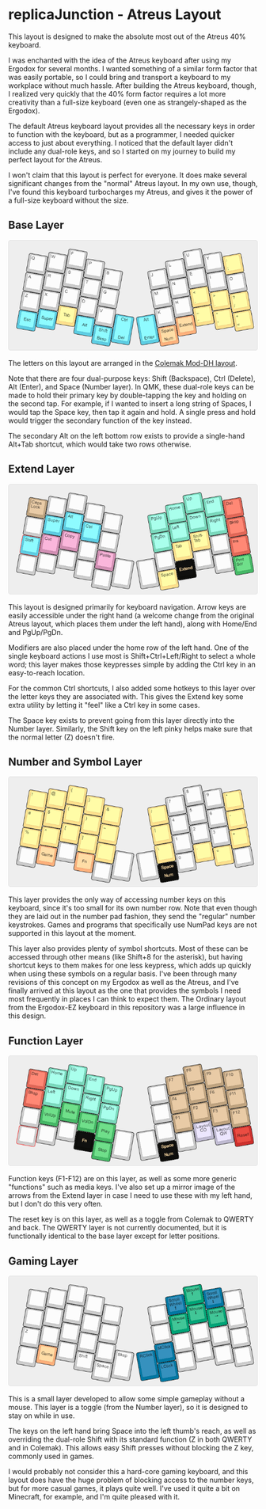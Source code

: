 # replicaJunction - Atreus Layout #

This layout is designed to make the absolute most out of the Atreus 40% keyboard.

I was enchanted with the idea of the Atreus keyboard after using my Ergodox for several months. I wanted something of a similar form factor that was easily portable, so I could bring and transport a keyboard to my workplace without much hassle. After building the Atreus keyboard, though, I realized very quickly that the 40% form factor requires a lot more creativity than a full-size keyboard (even one as strangely-shaped as the Ergodox).

The default Atreus keyboard layout provides all the necessary keys in order to function with the keyboard, but as a programmer, I needed quicker access to just about everything. I noticed that the default layer didn't include any dual-role keys, and so I started on my journey to build my perfect layout for the Atreus.

I won't claim that this layout is perfect for everyone. It does make several significant changes from the "normal" Atreus layout. In my own use, though, I've found this keyboard turbocharges my Atreus, and gives it the power of a full-size keyboard without the size.

## Base Layer ##

![Atreus base layout](atreus-replica-base-colemakdh.png)

The letters on this layout are arranged in the [Colemak Mod-DH layout](https://colemakmods.github.io/mod-dh/).

Note that there are four dual-purpose keys: Shift (Backspace), Ctrl (Delete), Alt (Enter), and Space (Number layer). In QMK, these dual-role keys can be made to hold their primary key by double-tapping the key and holding on the second tap. For example, if I wanted to insert a long string of Spaces, I would tap the Space key, then tap it again and hold. A single press and hold would trigger the secondary function of the key instead.

The secondary Alt on the left bottom row exists to provide a single-hand Alt+Tab shortcut, which would take two rows otherwise.

## Extend Layer ##

![Atreus extend layer](atreus-replica-extend.png)

This layout is designed primarily for keyboard navigation. Arrow keys are easily accessible under the right hand (a welcome change from the original Atreus layout, which places them under the left hand), along with Home/End and PgUp/PgDn.

Modifiers are also placed under the home row of the left hand. One of the single keyboard actions I use most is Shift+Ctrl+Left/Right to select a whole word; this layer makes those keypresses simple by adding the Ctrl key in an easy-to-reach location.

For the common Ctrl shortcuts, I also added some hotkeys to this layer over the letter keys they are associated with. This gives the Extend key some extra utility by letting it "feel" like a Ctrl key in some cases.

The Space key exists to prevent going from this layer directly into the Number layer. Similarly, the Shift key on the left pinky helps make sure that the normal letter (Z) doesn't fire.

## Number and Symbol Layer ##

![Atreus number and symbol layer](atreus-replica-num.png)

This layer provides the only way of accessing number keys on this keyboard, since it's too small for its own number row. Note that even though they are laid out in the number pad fashion, they send the "regular" number keystrokes. Games and programs that specifically use NumPad keys are not supported in this layout at the moment.

This layer also provides plenty of symbol shortcuts. Most of these can be accessed through other means (like Shift+8 for the asterisk), but having shortcut keys to them makes for one less keypress, which adds up quickly when using these symbols on a regular basis. I've been through many revisions of this concept on my Ergodox as well as the Atreus, and I've finally arrived at this layout as the one that provides the symbols I need most frequently in places I can think to expect them. The Ordinary layout from the Ergodox-EZ keyboard in this repository was a large influence in this design.

## Function Layer ##

![Atreus function layer](atreus-replica-function.png)

Function keys (F1-F12) are on this layer, as well as some more generic "functions" such as media keys. I've also set up a mirror image of the arrows from the Extend layer in case I need to use these with my left hand, but I don't do this very often.

The reset key is on this layer, as well as a toggle from Colemak to QWERTY and back. The QWERTY layer is not currently documented, but it is functionally identical to the base layer except for letter positions.

## Gaming Layer ##

![Atreus gaming layer](atreus-replica-game.png)

This is a small layer developed to allow some simple gameplay without a mouse. This layer is a toggle (from the Number layer), so it is designed to stay on while in use.

The keys on the left hand bring Space into the left thumb's reach, as well as overriding the dual-role Shift with its standard function (Z in both QWERTY and in Colemak). This allows easy Shift presses without blocking the Z key, commonly used in games.

I would probably not consider this a hard-core gaming keyboard, and this layout does have the huge problem of blocking access to the number keys, but for more casual games, it plays quite well. I've used it quite a bit on Minecraft, for example, and I'm quite pleased with it.